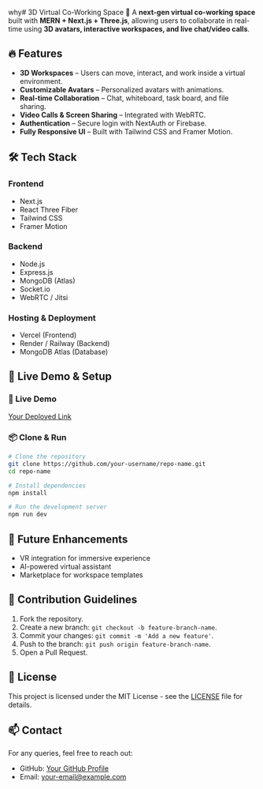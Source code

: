 why# 3D Virtual Co-Working Space 🚀
A **next-gen virtual co-working space** built with **MERN + Next.js + Three.js**, allowing users to collaborate in real-time using **3D avatars, interactive workspaces, and live chat/video calls**.

## 🔥 Features
- **3D Workspaces** – Users can move, interact, and work inside a virtual environment.
- **Customizable Avatars** – Personalized avatars with animations.
- **Real-time Collaboration** – Chat, whiteboard, task board, and file sharing.
- **Video Calls & Screen Sharing** – Integrated with WebRTC.
- **Authentication** – Secure login with NextAuth or Firebase.
- **Fully Responsive UI** – Built with Tailwind CSS and Framer Motion.

## 🛠 Tech Stack
### Frontend
- Next.js
- React Three Fiber
- Tailwind CSS
- Framer Motion

### Backend
- Node.js
- Express.js
- MongoDB (Atlas)
- Socket.io
- WebRTC / Jitsi

### Hosting & Deployment
- Vercel (Frontend)
- Render / Railway (Backend)
- MongoDB Atlas (Database)

## 🚀 Live Demo & Setup
### 🔗 Live Demo
[Your Deployed Link](#)

### 📦 Clone & Run
```bash
# Clone the repository
git clone https://github.com/your-username/repo-name.git
cd repo-name

# Install dependencies
npm install

# Run the development server
npm run dev
```

## 🎯 Future Enhancements
- VR integration for immersive experience
- AI-powered virtual assistant
- Marketplace for workspace templates

## 🤝 Contribution Guidelines
1. Fork the repository.
2. Create a new branch: `git checkout -b feature-branch-name`.
3. Commit your changes: `git commit -m 'Add a new feature'`.
4. Push to the branch: `git push origin feature-branch-name`.
5. Open a Pull Request.

## 📄 License
This project is licensed under the MIT License - see the [LICENSE](LICENSE) file for details.

## 📫 Contact
For any queries, feel free to reach out:
- GitHub: [Your GitHub Profile](https://github.com/your-username)
- Email: your-email@example.com